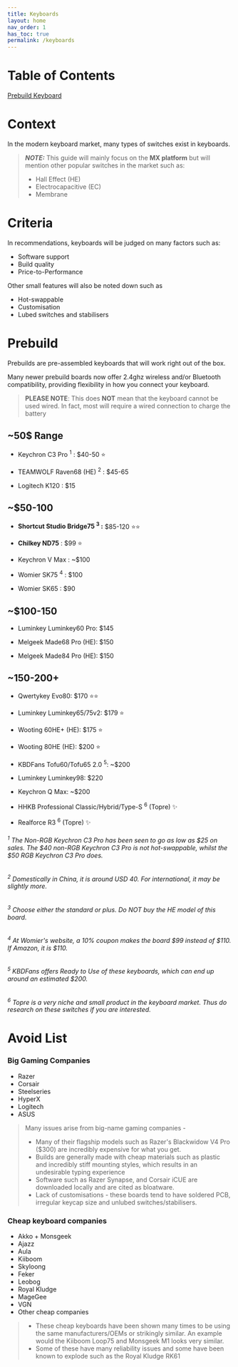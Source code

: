 ```yaml
---
title: Keyboards
layout: home
nav_order: 1
has_toc: true
permalink: /keyboards
---
```


# Table of Contents
[Prebuild Keyboard](#prebuild)

# Context
In the modern keyboard market, many types of switches exist in keyboards. 

> **_NOTE:_** This guide will mainly focus on the **MX platform** but will mention other popular switches in the market such as:
> - Hall Effect (HE)
> - Electrocapacitive (EC)
> - Membrane


# Criteria
In recommendations, keyboards will be judged on many factors such as:
- Software support
- Build quality
- Price-to-Performance

Other small features will also be noted down such as
- Hot-swappable
- Customisation
- Lubed switches and stabilisers




# Prebuild

Prebuilds are pre-assembled keyboards that will work right out of the box. 

Many newer prebuild boards now offer 2.4ghz wireless and/or Bluetooth compatibility, providing flexibility in how you connect your keyboard.
> **PLEASE NOTE**: This does **NOT** mean that the keyboard cannot be used wired. In fact, most will require a wired connection to charge the battery

## ~50$ Range

- Keychron C3 Pro <sup>1</sup> : $40-50  ⭐

- TEAMWOLF Raven68 (HE) <sup>2</sup> : $45-65 

- Logitech K120 : $15 

## ~$50-100
- **Shortcut Studio Bridge75 <sup>3</sup> :** $85-120 ⭐⭐

- **Chilkey ND75** : $99 ⭐

- Keychron V Max : ~$100 

- Womier SK75 <sup>4</sup> : $100 

- Womier SK65 : $90 

## ~$100-150
- Luminkey Luminkey60 Pro: $145 
  
- Melgeek Made68 Pro (HE): $150
  
- Melgeek Made84 Pro (HE): $150

## ~150-200+
- Qwertykey Evo80: $170 ⭐⭐
- Luminkey Luminkey65/75v2: $179 ⭐
  
- Wooting 60HE+ (HE): $175 ⭐
  
- Wooting 80HE (HE): $200 ⭐
  
- KBDFans Tofu60/Tofu65 2.0 <sup>5</sup>: ~$200 
  
- Luminkey Luminkey98: $220 

- Keychron Q Max: ~$200
  
- HHKB Professional Classic/Hybrid/Type-S <sup>6</sup> (Topre) ✨
  
- Realforce R3 <sup>6</sup> (Topre) ✨

###### <sup>1</sup> The Non-RGB Keychron C3 Pro has been seen to go as low as $25 on sales. The $40 non-RGB Keychron C3 Pro is not hot-swappable, whilst the $50 RGB Keychron C3 Pro does.
###### <sup>2</sup> Domestically in China, it is around USD 40. For international, it may be slightly more.
###### <sup>3</sup> Choose either the standard or plus. Do NOT buy the HE model of this board.
###### <sup>4</sup> At Womier's website, a 10% coupon makes the board $99 instead of $110. If Amazon, it is $110.
###### <sup>5</sup> KBDFans offers Ready to Use of these keyboards, which can end up around an estimated $200.
###### <sup>6</sup> Topre is a very niche and small product in the keyboard market. Thus do research on these switches if you are interested.




# Avoid List
### Big Gaming Companies
- Razer
- Corsair
- Steelseries
- HyperX
- Logitech
- ASUS

> Many issues arise from big-name gaming companies - 
> - Many of their flagship models such as Razer's Blackwidow V4 Pro ($300) are incredibly expensive for what you get.
> - Builds are generally made with cheap materials such as plastic and incredibly stiff mounting styles, which results in an undesirable typing experience
> - Software such as Razer Synapse, and Corsair iCUE are downloaded locally and are cited as bloatware.
> - Lack of customisations - these boards tend to have soldered PCB, irregular keycap size and unlubed switches/stabilisers.

### Cheap keyboard companies
  - Akko + Monsgeek 
  - Ajazz
  - Aula
  - Kiiboom
  - Skyloong
  - Feker
  - Leobog
  - Royal Kludge
  - MageGee
  - VGN
  - Other cheap companies
> - These cheap keyboards have been shown many times to be using the same manufacturers/OEMs or strikingly similar. An example would the Kiiboom Loop75 and Monsgeek M1 looks very similar.
> - Some of these have many reliability issues and some have been known to explode such as the Royal Kludge RK61




